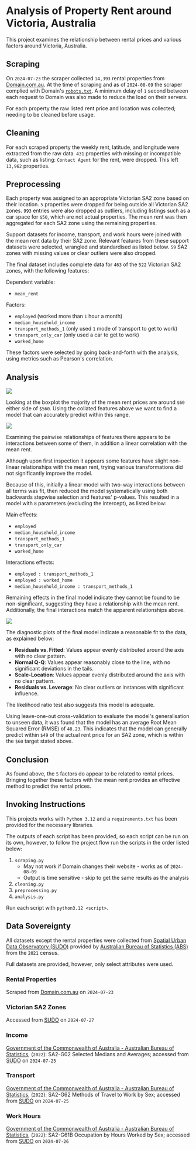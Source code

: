 # Analysis of Property Rent around Victoria, Australia

This project examines the relationship between rental prices and various factors
around Victoria, Australia.

## Scraping

On `2024-07-23` the scraper collected `14,393` rental properties from
[Domain.com.au](https://www.domain.com.au). At the time of scraping and as of
`2024-08-09` the scraper complied with Domain's
[`robots.txt`](https://www.domain.com.au/robots.txt). A minimum delay of `1`
second between each request to Domain was also made to reduce the load on their
servers.

For each property the raw listed rent price and location was collected; needing
to be cleaned before usage.

## Cleaning

For each scraped property the weekly rent, latitude, and longitude were
extracted from the raw data. `431` properties with missing or incompatible data,
such as listing: `Contact Agent` for the rent, were dropped. This left `13,962`
properties.

## Preprocessing

Each property was assigned to an appropriate Victorian SA2 zone based on their
location. `5` properties were dropped for being outside all Victorian SA2 zones.
`993` entries were also dropped as outliers, including listings such as a car
space for `$50`, which are not actual properties. The mean rent was then
aggregated for each SA2 zone using the remaining properties.

Support datasets for income, transport, and work hours were joined with the
mean rent data by their SA2 zone. Relevant features from these support datasets
were selected, wrangled and standardised as listed below. `59` SA2 zones with
missing values or clear outliers were also dropped.

The final dataset includes complete data for `463` of the `522` Victorian SA2
zones, with the following features:

Dependent variable:

* `mean_rent`

Factors:

* `employed` (worked more than `1` hour a month)
* `median_household_income`
* `transport_methods_1` (only used `1` mode of transport to get to work)
* `transport_only_car` (only used a car to get to work)
* `worked_home`

These factors were selected by going back-and-forth with the analysis, using
metrics such as Pearson's correlation.

## Analysis

![](./source/plots/boxplot_mean_rent.png)

Looking at the boxplot the majority of the mean rent prices are around `$60`
either side of `$560`. Using the collated features above we want to find a model
that can accurately predict within this range.

![](./source/plots/relationships.png)

Examining the pairwise relationships of features there appears to be
interactions between some of them, in addition a linear correlation with the
mean rent.

Although upon first inspection it appears some features have slight non-linear
relationships with the mean rent, trying various transformations did not
significantly improve the model.

Because of this, initially a linear model with two-way interactions between all
terms was fit, then reduced the model systematically using both backwards
stepwise selection and features' p-values. This resulted in a model with `8`
parameters (excluding the intercept), as listed below:

Main effects:

* `employed`
* `median_household_income`
* `transport_methods_1`
* `transport_only_car`
* `worked_home`

Interactions effects:

* `employed : transport_methods_1`
* `employed : worked_home`
* `median_household_income : transport_methods_1`

Remaining effects in the final model indicate they cannot be found to be
non-significant, suggesting they have a relationship with the mean rent.
Additionally, the final interactions match the apparent relationships above.

![](./source/plots/diagnostics.png)

The diagnostic plots of the final model indicate a reasonable fit to the data,
as explained below:

* __Residuals vs. Fitted__: Values appear evenly distributed around the axis
                            with no clear pattern.
* __Normal Q-Q__: Values appear reasonably close to the line, with no
                  significant deviations in the tails.
* __Scale-Location__: Values appear evenly distributed around the axis with no
                      clear pattern.
* __Residuals vs. Leverage__: No clear outliers or instances with significant
                              influence.

The likelihood ratio test also suggests this model is adequate.

Using leave-one-out cross-validation to evaluate the model's generalisation to
unseen data, it was found that the model has an average Root Mean Squared Error
(RMSE) of `48.23`. This indicates that the model can generally predict within
`$49` of the actual rent price for an SA2 zone, which is within the `$60` target
stated above.

## Conclusion

As found above, the `5` factors do appear to be related to rental prices.
Bringing together these factors with the mean rent provides an effective method
to predict the rental prices.

## Invoking Instructions

This projects works with `Python 3.12` and a `requirements.txt` has been
provided for the necessary libraries.

The outputs of each script has been provided, so each script can be run on its
own, however, to follow the project flow run the scripts in the order listed
below:

1. `scraping.py`
    * May not work if Domain changes their website - works as of `2024-08-09`
    * Output is time sensitive - skip to get the same results as the analysis
2. `cleaning.py`
3. `preprocessing.py`
4. `analysis.py`

Run each script with `python3.12 <script>`.

## Data Sovereignty

All datasets except the rental properties were collected from
[Spatial Urban Data Observatory (SUDO)](https://sudo.eresearch.unimelb.edu.au/)
provided by [Australian Bureau of Statistics (ABS)](https://www.abs.gov.au/)
from the `2021` census.

Full datasets are provided, however, only select attributes were used.

### Rental Properties

Scraped from [Domain.com.au](https://www.domain.com.au) on `2024-07-23`

### Victorian SA2 Zones

Accessed from [SUDO](https://sudo.eresearch.unimelb.edu.au/) on `2024-07-27`

### Income

[Government of the Commonwealth of Australia - Australian Bureau of Statistics](
https://www.abs.gov.au/), (`2022`): SA2-G02 Selected Medians and Averages;
accessed from [SUDO](https://sudo.eresearch.unimelb.edu.au/) on `2024-07-25`

### Transport

[Government of the Commonwealth of Australia - Australian Bureau of Statistics](
https://www.abs.gov.au/), (`2022`): SA2-G62 Methods of Travel to Work by Sex;
accessed from [SUDO](https://sudo.eresearch.unimelb.edu.au/) on `2024-07-25`

### Work Hours

[Government of the Commonwealth of Australia - Australian Bureau of Statistics](
https://www.abs.gov.au/), (`2022`): SA2-G61B Occupation by Hours Worked by Sex;
accessed from [SUDO](https://sudo.eresearch.unimelb.edu.au/) on `2024-07-26`
